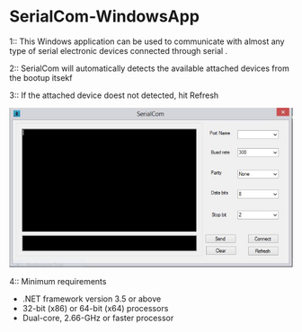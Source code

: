 # SerialCom-WindowsApp
1:: This Windows application can be used to communicate with almost any type of serial electronic devices connected through serial .

2:: SerialCom will automatically detects the available attached devices from the bootup itsekf

3:: If the attached device doest not detected, hit Refresh

![Screenshot](SerialCom.JPG)


4:: Minimum requirements </br>

<ul style="list-style-type:disc">
  <li>.NET framework version 3.5 or above</li>
  <li> 32-bit (x86) or 64-bit (x64) processors</li>
  <li> Dual-core, 2.66-GHz or faster processor</li>
</ul>  
   


